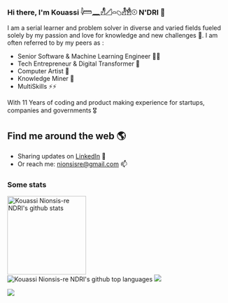 ### Hi there, I'm Kouassi 𓇋𓏠𓈖𓀭𓊍𓏏𓆇𓁐𓁛𓇳 N'DRI 👋

I am a serial learner and problem solver in diverse and varied fields fueled solely by my passion and love for knowledge and new challenges 🤩. I am often referred to by my peers as :
- Senior Software & Machine Learning Engineer 👨‍💻
- Tech Entrepreneur & Digital Transformer 🚀
- Computer Artist 🎨
- Knowledge Miner 🧠
- MultiSkills ⚡⚡

With 11 Years of coding and product making experience for startups, companies and governments 🎖️


## Find me around the web 🌎
- Sharing updates on [LinkedIn](https://www.linkedin.com/in/kouassi-nionsisre-ndri/) 💼
- Or reach me: nionsisre@gmail.com 📫

### Some stats

<img height="180em" src="https://github-readme-stats.vercel.app/api?username=nionsisre&show_icons=true&count_private=true" alt="Kouassi Nionsis-re NDRI's github stats" />
<img src="https://github-readme-stats.vercel.app/api/top-langs/?username=nionsisre&count_private=true&layout=compact&langs_count=10" alt="Kouassi Nionsis-re NDRI's github top languages" />

<img src="https://github-readme-streak-stats.herokuapp.com/?user=nionsisre&show_icons=true&count_private=true" />

![](http://github-profile-summary-cards.vercel.app/api/cards/profile-details?username=nionsisre&theme=github_dark)
